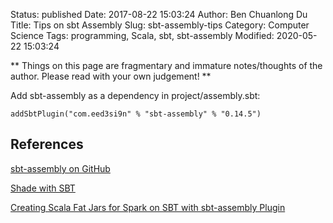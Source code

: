 Status: published
Date: 2017-08-22 15:03:24
Author: Ben Chuanlong Du
Title: Tips on sbt Assembly
Slug: sbt-assembly-tips
Category: Computer Science
Tags: programming, Scala, sbt, sbt-assembly
Modified: 2020-05-22 15:03:24

**
Things on this page are
fragmentary and immature notes/thoughts of the author.
Please read with your own judgement!
**


Add sbt-assembly as a dependency in project/assembly.sbt:

    addSbtPlugin("com.eed3si9n" % "sbt-assembly" % "0.14.5")

## References

[sbt-assembly on GitHub](https://github.com/sbt/sbt-assembly)

[Shade with SBT](http://manuzhang.github.io/2016/10/15/shading.html)

[Creating Scala Fat Jars for Spark on SBT with sbt-assembly Plugin](http://queirozf.com/entries/creating-scala-fat-jars-for-spark-on-sbt-with-sbt-assembly-plugin)

